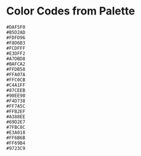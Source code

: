 # Color Codes from Palette

```
#DAF5F0
#B5D2AD
#FDFD96
#F8D6B3
#FCDFFF
#E3DFF2
#A7DBD8
#BAFCA2
#FFDB58
#FFA07A
#FFC0CB
#C4A1FF
#87CEEB
#90EE90
#F4D738
#FF7A5C
#FFB2EF
#A388EE
#69D2E7
#7FBC8C
#E3A018
#FF6B6B
#FF69B4
#9723C9
```